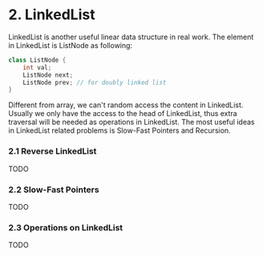 # 2. LinkedList

LinkedList is another useful linear data structure in real work. The element in LinkedList is ListNode as following:

```java
class ListNode {
    int val;
    ListNode next;
    ListNode prev; // for doubly linked list
}
```

Different from array, we can't random access the content in LinkedList. Usually we only have the access to the head of LinkedList, thus extra traversal will be needed as operations in LinkedList. The most useful ideas in LinkedList related problems is Slow-Fast Pointers and Recursion.

### 2.1 Reverse LinkedList

TODO

### 2.2 Slow-Fast Pointers

TODO

### 2.3 Operations on LinkedList

TODO

